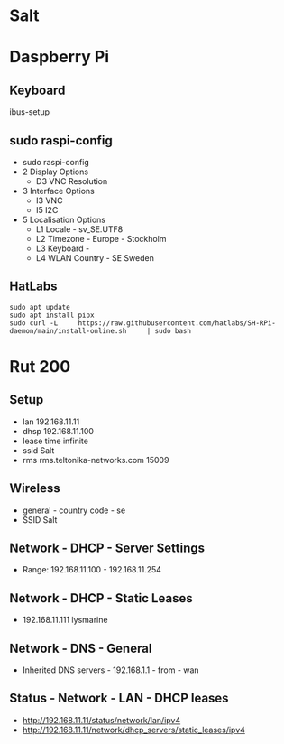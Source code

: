 # Salt

# Daspberry Pi

## Keyboard
ibus-setup

## sudo raspi-config

* sudo raspi-config
* 2 Display Options
  * D3 VNC Resolution
* 3 Interface Options
  * I3 VNC
  * I5 I2C
* 5 Localisation Options
  * L1 Locale - sv_SE.UTF8
  * L2 Timezone - Europe - Stockholm
  * L3 Keyboard -
  * L4 WLAN Country - SE Sweden

## HatLabs
```
sudo apt update
sudo apt install pipx
sudo curl -L     https://raw.githubusercontent.com/hatlabs/SH-RPi-daemon/main/install-online.sh     | sudo bash
```
# Rut 200

## Setup 

* lan 192.168.11.11
* dhsp 192.168.11.100
* lease time infinite
* ssid Salt
* rms rms.teltonika-networks.com  15009

## Wireless

* general - country code - se
* SSID Salt

## Network - DHCP - Server Settings
* Range: 192.168.11.100 - 192.168.11.254

## Network - DHCP - Static Leases
* 192.168.11.111 lysmarine

## Network - DNS - General
* Inherited DNS servers - 192.168.1.1 - from - wan

## Status - Network - LAN - DHCP leases

* http://192.168.11.11/status/network/lan/ipv4
* http://192.168.11.11/network/dhcp_servers/static_leases/ipv4
